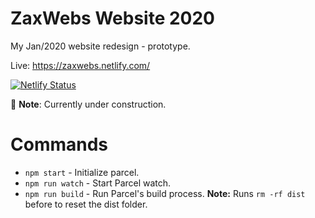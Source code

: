 # ZaxWebs Website 2020
My Jan/2020 website redesign - prototype.

Live: https://zaxwebs.netlify.com/

[![Netlify Status](https://api.netlify.com/api/v1/badges/9804e119-8a43-4c5e-86b9-1aeaba1fdf40/deploy-status)](https://app.netlify.com/sites/zaxwebs/deploys)

👷 **Note**: Currently under construction.

# Commands
* ```npm start``` - Initialize parcel.
* ```npm run watch``` - Start Parcel watch.
* ```npm run build``` - Run Parcel's build process. **Note:** Runs ```rm -rf dist``` before to reset the dist folder.
